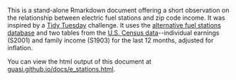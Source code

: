 This is a stand-alone Rmarkdown document offering a short observation on the relationship between electric fuel stations and zip code income. It was inspired by a [Tidy Tuesday](https://github.com/rfordatascience/tidytuesday) challenge. It uses the [alternative fuel stations database](https://afdc.energy.gov/data_download) and two tables from the [U.S. Census data](https://data.census.gov/)--individual earnings (S2001) and family income (S1903) for the last 12 months, adjusted for inflation. 

You can view the html output of this document at [guasi.github.io/docs/e_stations.html](http://guasi.github.io/docs/e_stations.html).

